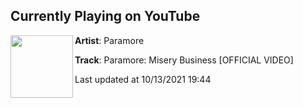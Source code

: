 ## Currently Playing on YouTube

[<img align="left" width="100" src="https://yt3.ggpht.com/ytc/AKedOLQXvHxz855lpSb8m3mS4z_OgmAquQ59OZwYadQrRA=s48-c-k-c0x00ffffff-no-rj-mo">](https://www.youtube.com/channel/UCc7_woMAIVIW2mAr1rPCsFQ)

**Artist**: Paramore 

**Track**: Paramore: Misery Business [OFFICIAL VIDEO]

Last updated at 10/13/2021 19:44
